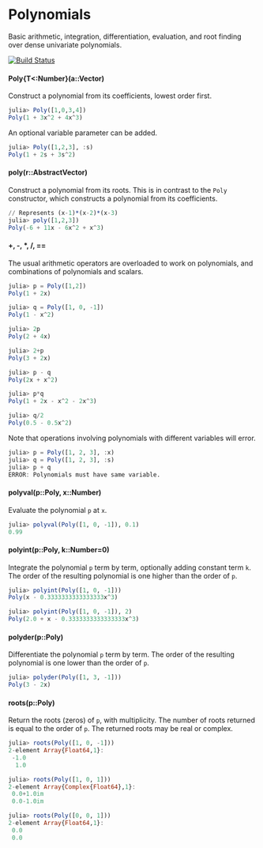 # Polynomials

Basic arithmetic, integration, differentiation, evaluation, and root finding over dense univariate polynomials.

[![Build Status](https://travis-ci.org/vtjnash/Polynomial.jl.png?branch=master)](https://travis-ci.org/vtjnash/Polynomial.jl)

#### Poly{T<:Number}(a::Vector)
Construct a polynomial from its coefficients, lowest order first.
```julia
julia> Poly([1,0,3,4])
Poly(1 + 3x^2 + 4x^3)
```

An optional variable parameter can be added.
```julia
julia> Poly([1,2,3], :s)
Poly(1 + 2s + 3s^2)
```

#### poly(r::AbstractVector)
Construct a polynomial from its roots. This is in contrast to the `Poly` constructor, which constructs a polynomial from its coefficients.
```julia
// Represents (x-1)*(x-2)*(x-3)
julia> poly([1,2,3])
Poly(-6 + 11x - 6x^2 + x^3)
```

#### +, -, *, /, ==

The usual arithmetic operators are overloaded to work on polynomials, and combinations of polynomials and scalars.
```julia
julia> p = Poly([1,2])
Poly(1 + 2x)

julia> q = Poly([1, 0, -1])
Poly(1 - x^2)

julia> 2p
Poly(2 + 4x)

julia> 2+p
Poly(3 + 2x)

julia> p - q
Poly(2x + x^2)

julia> p*q
Poly(1 + 2x - x^2 - 2x^3)

julia> q/2
Poly(0.5 - 0.5x^2)
```

Note that operations involving polynomials with different variables will error.

```julia
julia> p = Poly([1, 2, 3], :x)
julia> q = Poly([1, 2, 3], :s)
julia> p + q
ERROR: Polynomials must have same variable.
```

#### polyval(p::Poly, x::Number)
Evaluate the polynomial `p` at `x`.

```julia
julia> polyval(Poly([1, 0, -1]), 0.1)
0.99
```

#### polyint(p::Poly, k::Number=0)
Integrate the polynomial `p` term by term, optionally adding constant term `k`. The order of the resulting polynomial is one higher than the order of `p`.
```julia
julia> polyint(Poly([1, 0, -1]))
Poly(x - 0.3333333333333333x^3)

julia> polyint(Poly([1, 0, -1]), 2)
Poly(2.0 + x - 0.3333333333333333x^3)
```

#### polyder(p::Poly)
Differentiate the polynomial `p` term by term. The order of the resulting polynomial is one lower than the order of `p`.
```julia
julia> polyder(Poly([1, 3, -1]))
Poly(3 - 2x)
```

#### roots(p::Poly)
Return the roots (zeros) of `p`, with multiplicity. The number of roots returned is equal to the order of `p`. The returned roots may be real or complex.

```julia
julia> roots(Poly([1, 0, -1]))
2-element Array{Float64,1}:
 -1.0
  1.0

julia> roots(Poly([1, 0, 1]))
2-element Array{Complex{Float64},1}:
 0.0+1.0im
 0.0-1.0im

julia> roots(Poly([0, 0, 1]))
2-element Array{Float64,1}:
 0.0
 0.0
```
